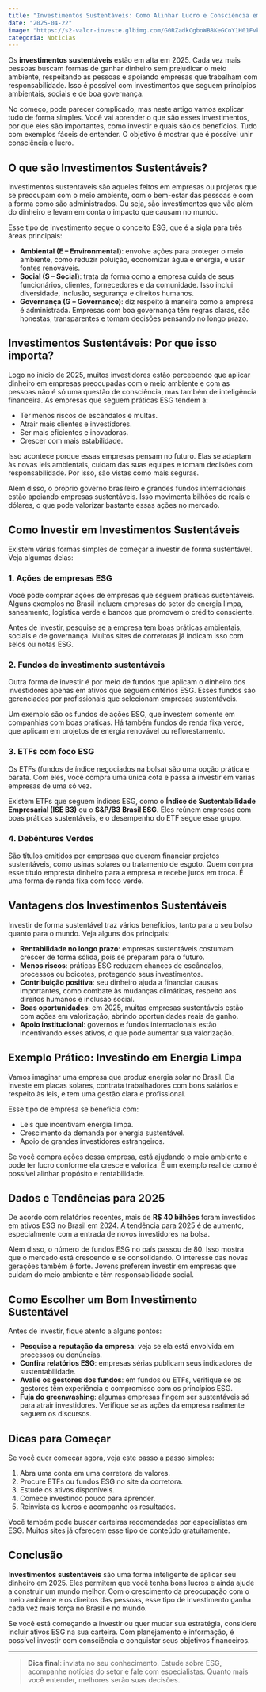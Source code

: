 ```yaml
---
title: "Investimentos Sustentáveis: Como Alinhar Lucro e Consciência em 2025"
date: "2025-04-22"
image: "https://s2-valor-investe.glbimg.com/G0RZadkCgboWB8KeGCoY1H01Fvk=/676x129:2221x1145/888x0/smart/filters:strip_icc()/i.s3.glbimg.com/v1/AUTH_f035dd6fd91c438fa04ab718d608bbaa/internal_photos/bs/2020/S/8/Bzmb6NRZOoy7mXLeS0og/gettyimages-1151803694.jpg"
categoria: Noticias
---
```


Os **investimentos sustentáveis** estão em alta em 2025. Cada vez mais pessoas buscam formas de ganhar dinheiro sem prejudicar o meio ambiente, respeitando as pessoas e apoiando empresas que trabalham com responsabilidade. Isso é possível com investimentos que seguem princípios ambientais, sociais e de boa governança.

No começo, pode parecer complicado, mas neste artigo vamos explicar tudo de forma simples. Você vai aprender o que são esses investimentos, por que eles são importantes, como investir e quais são os benefícios. Tudo com exemplos fáceis de entender. O objetivo é mostrar que é possível unir consciência e lucro.

## O que são Investimentos Sustentáveis?

Investimentos sustentáveis são aqueles feitos em empresas ou projetos que se preocupam com o meio ambiente, com o bem-estar das pessoas e com a forma como são administrados. Ou seja, são investimentos que vão além do dinheiro e levam em conta o impacto que causam no mundo.

Esse tipo de investimento segue o conceito ESG, que é a sigla para três áreas principais:
- **Ambiental (E – Environmental)**: envolve ações para proteger o meio ambiente, como reduzir poluição, economizar água e energia, e usar fontes renováveis.
- **Social (S – Social)**: trata da forma como a empresa cuida de seus funcionários, clientes, fornecedores e da comunidade. Isso inclui diversidade, inclusão, segurança e direitos humanos.
- **Governança (G – Governance)**: diz respeito à maneira como a empresa é administrada. Empresas com boa governança têm regras claras, são honestas, transparentes e tomam decisões pensando no longo prazo.

## Investimentos Sustentáveis: Por que isso importa?

Logo no início de 2025, muitos investidores estão percebendo que aplicar dinheiro em empresas preocupadas com o meio ambiente e com as pessoas não é só uma questão de consciência, mas também de inteligência financeira. As empresas que seguem práticas ESG tendem a:
- Ter menos riscos de escândalos e multas.
- Atrair mais clientes e investidores.
- Ser mais eficientes e inovadoras.
- Crescer com mais estabilidade.

Isso acontece porque essas empresas pensam no futuro. Elas se adaptam às novas leis ambientais, cuidam das suas equipes e tomam decisões com responsabilidade. Por isso, são vistas como mais seguras.

Além disso, o próprio governo brasileiro e grandes fundos internacionais estão apoiando empresas sustentáveis. Isso movimenta bilhões de reais e dólares, o que pode valorizar bastante essas ações no mercado.

## Como Investir em Investimentos Sustentáveis

Existem várias formas simples de começar a investir de forma sustentável. Veja algumas delas:

### 1. Ações de empresas ESG

Você pode comprar ações de empresas que seguem práticas sustentáveis. Alguns exemplos no Brasil incluem empresas do setor de energia limpa, saneamento, logística verde e bancos que promovem o crédito consciente.

Antes de investir, pesquise se a empresa tem boas práticas ambientais, sociais e de governança. Muitos sites de corretoras já indicam isso com selos ou notas ESG.

### 2. Fundos de investimento sustentáveis

Outra forma de investir é por meio de fundos que aplicam o dinheiro dos investidores apenas em ativos que seguem critérios ESG. Esses fundos são gerenciados por profissionais que selecionam empresas sustentáveis.

Um exemplo são os fundos de ações ESG, que investem somente em companhias com boas práticas. Há também fundos de renda fixa verde, que aplicam em projetos de energia renovável ou reflorestamento.

### 3. ETFs com foco ESG

Os ETFs (fundos de índice negociados na bolsa) são uma opção prática e barata. Com eles, você compra uma única cota e passa a investir em várias empresas de uma só vez.

Existem ETFs que seguem índices ESG, como o **Índice de Sustentabilidade Empresarial (ISE B3)** ou o **S&P/B3 Brasil ESG**. Eles reúnem empresas com boas práticas sustentáveis, e o desempenho do ETF segue esse grupo.

### 4. Debêntures Verdes

São títulos emitidos por empresas que querem financiar projetos sustentáveis, como usinas solares ou tratamento de esgoto. Quem compra esse título empresta dinheiro para a empresa e recebe juros em troca. É uma forma de renda fixa com foco verde.

## Vantagens dos Investimentos Sustentáveis

Investir de forma sustentável traz vários benefícios, tanto para o seu bolso quanto para o mundo. Veja alguns dos principais:

- **Rentabilidade no longo prazo**: empresas sustentáveis costumam crescer de forma sólida, pois se preparam para o futuro.
- **Menos riscos**: práticas ESG reduzem chances de escândalos, processos ou boicotes, protegendo seus investimentos.
- **Contribuição positiva**: seu dinheiro ajuda a financiar causas importantes, como combate às mudanças climáticas, respeito aos direitos humanos e inclusão social.
- **Boas oportunidades**: em 2025, muitas empresas sustentáveis estão com ações em valorização, abrindo oportunidades reais de ganho.
- **Apoio institucional**: governos e fundos internacionais estão incentivando esses ativos, o que pode aumentar sua valorização.

## Exemplo Prático: Investindo em Energia Limpa

Vamos imaginar uma empresa que produz energia solar no Brasil. Ela investe em placas solares, contrata trabalhadores com bons salários e respeito às leis, e tem uma gestão clara e profissional.

Esse tipo de empresa se beneficia com:
- Leis que incentivam energia limpa.
- Crescimento da demanda por energia sustentável.
- Apoio de grandes investidores estrangeiros.

Se você compra ações dessa empresa, está ajudando o meio ambiente e pode ter lucro conforme ela cresce e valoriza. É um exemplo real de como é possível alinhar propósito e rentabilidade.

## Dados e Tendências para 2025

De acordo com relatórios recentes, mais de **R$ 40 bilhões** foram investidos em ativos ESG no Brasil em 2024. A tendência para 2025 é de aumento, especialmente com a entrada de novos investidores na bolsa.

Além disso, o número de fundos ESG no país passou de 80. Isso mostra que o mercado está crescendo e se consolidando. O interesse das novas gerações também é forte. Jovens preferem investir em empresas que cuidam do meio ambiente e têm responsabilidade social.

## Como Escolher um Bom Investimento Sustentável

Antes de investir, fique atento a alguns pontos:

- **Pesquise a reputação da empresa**: veja se ela está envolvida em processos ou denúncias.
- **Confira relatórios ESG**: empresas sérias publicam seus indicadores de sustentabilidade.
- **Avalie os gestores dos fundos**: em fundos ou ETFs, verifique se os gestores têm experiência e compromisso com os princípios ESG.
- **Fuja do greenwashing**: algumas empresas fingem ser sustentáveis só para atrair investidores. Verifique se as ações da empresa realmente seguem os discursos.

## Dicas para Começar

Se você quer começar agora, veja este passo a passo simples:

1. Abra uma conta em uma corretora de valores.
2. Procure ETFs ou fundos ESG no site da corretora.
3. Estude os ativos disponíveis.
4. Comece investindo pouco para aprender.
5. Reinvista os lucros e acompanhe os resultados.

Você também pode buscar carteiras recomendadas por especialistas em ESG. Muitos sites já oferecem esse tipo de conteúdo gratuitamente.

## Conclusão

**Investimentos sustentáveis** são uma forma inteligente de aplicar seu dinheiro em 2025. Eles permitem que você tenha bons lucros e ainda ajude a construir um mundo melhor. Com o crescimento da preocupação com o meio ambiente e os direitos das pessoas, esse tipo de investimento ganha cada vez mais força no Brasil e no mundo.

Se você está começando a investir ou quer mudar sua estratégia, considere incluir ativos ESG na sua carteira. Com planejamento e informação, é possível investir com consciência e conquistar seus objetivos financeiros.

---

> **Dica final**: invista no seu conhecimento. Estude sobre ESG, acompanhe notícias do setor e fale com especialistas. Quanto mais você entender, melhores serão suas decisões.

